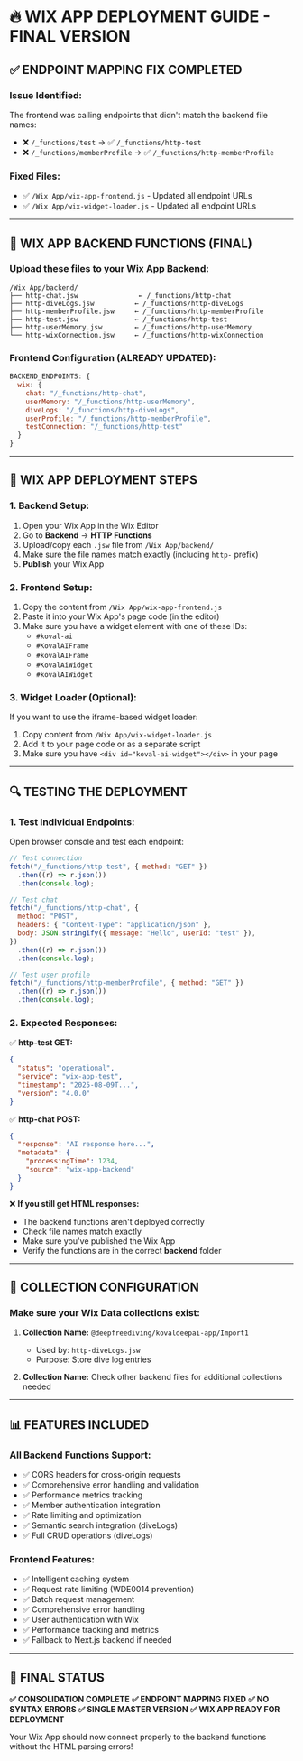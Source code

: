 # 🔥 WIX APP DEPLOYMENT GUIDE - FINAL VERSION

## ✅ ENDPOINT MAPPING FIX COMPLETED

### **Issue Identified:**

The frontend was calling endpoints that didn't match the backend file names:

- ❌ `/_functions/test` → ✅ `/_functions/http-test`
- ❌ `/_functions/memberProfile` → ✅ `/_functions/http-memberProfile`

### **Fixed Files:**

- ✅ `/Wix App/wix-app-frontend.js` - Updated all endpoint URLs
- ✅ `/Wix App/wix-widget-loader.js` - Updated all endpoint URLs

---

## 🎯 WIX APP BACKEND FUNCTIONS (FINAL)

### **Upload these files to your Wix App Backend:**

```
/Wix App/backend/
├── http-chat.jsw               ← /_functions/http-chat
├── http-diveLogs.jsw          ← /_functions/http-diveLogs
├── http-memberProfile.jsw     ← /_functions/http-memberProfile
├── http-test.jsw              ← /_functions/http-test
├── http-userMemory.jsw        ← /_functions/http-userMemory
└── http-wixConnection.jsw     ← /_functions/http-wixConnection
```

### **Frontend Configuration (ALREADY UPDATED):**

```javascript
BACKEND_ENDPOINTS: {
  wix: {
    chat: "/_functions/http-chat",
    userMemory: "/_functions/http-userMemory",
    diveLogs: "/_functions/http-diveLogs",
    userProfile: "/_functions/http-memberProfile",
    testConnection: "/_functions/http-test"
  }
}
```

---

## 🚀 WIX APP DEPLOYMENT STEPS

### **1. Backend Setup:**

1. Open your Wix App in the Wix Editor
2. Go to **Backend** → **HTTP Functions**
3. Upload/copy each `.jsw` file from `/Wix App/backend/`
4. Make sure the file names match exactly (including `http-` prefix)
5. **Publish** your Wix App

### **2. Frontend Setup:**

1. Copy the content from `/Wix App/wix-app-frontend.js`
2. Paste it into your Wix App's page code (in the editor)
3. Make sure you have a widget element with one of these IDs:
   - `#koval-ai`
   - `#KovalAIFrame`
   - `#kovalAIFrame`
   - `#KovalAiWidget`
   - `#kovalAIWidget`

### **3. Widget Loader (Optional):**

If you want to use the iframe-based widget loader:

1. Copy content from `/Wix App/wix-widget-loader.js`
2. Add it to your page code or as a separate script
3. Make sure you have `<div id="koval-ai-widget"></div>` in your page

---

## 🔍 TESTING THE DEPLOYMENT

### **1. Test Individual Endpoints:**

Open browser console and test each endpoint:

```javascript
// Test connection
fetch("/_functions/http-test", { method: "GET" })
  .then((r) => r.json())
  .then(console.log);

// Test chat
fetch("/_functions/http-chat", {
  method: "POST",
  headers: { "Content-Type": "application/json" },
  body: JSON.stringify({ message: "Hello", userId: "test" }),
})
  .then((r) => r.json())
  .then(console.log);

// Test user profile
fetch("/_functions/http-memberProfile", { method: "GET" })
  .then((r) => r.json())
  .then(console.log);
```

### **2. Expected Responses:**

✅ **http-test GET:**

```json
{
  "status": "operational",
  "service": "wix-app-test",
  "timestamp": "2025-08-09T...",
  "version": "4.0.0"
}
```

✅ **http-chat POST:**

```json
{
  "response": "AI response here...",
  "metadata": {
    "processingTime": 1234,
    "source": "wix-app-backend"
  }
}
```

❌ **If you still get HTML responses:**

- The backend functions aren't deployed correctly
- Check file names match exactly
- Make sure you've published the Wix App
- Verify the functions are in the correct **backend** folder

---

## 🔧 COLLECTION CONFIGURATION

### **Make sure your Wix Data collections exist:**

1. **Collection Name:** `@deepfreediving/kovaldeepai-app/Import1`
   - Used by: `http-diveLogs.jsw`
   - Purpose: Store dive log entries

2. **Collection Name:** Check other backend files for additional collections needed

---

## 📊 FEATURES INCLUDED

### **All Backend Functions Support:**

- ✅ CORS headers for cross-origin requests
- ✅ Comprehensive error handling and validation
- ✅ Performance metrics tracking
- ✅ Member authentication integration
- ✅ Rate limiting and optimization
- ✅ Semantic search integration (diveLogs)
- ✅ Full CRUD operations (diveLogs)

### **Frontend Features:**

- ✅ Intelligent caching system
- ✅ Request rate limiting (WDE0014 prevention)
- ✅ Batch request management
- ✅ Comprehensive error handling
- ✅ User authentication with Wix
- ✅ Performance tracking and metrics
- ✅ Fallback to Next.js backend if needed

---

## 🎉 FINAL STATUS

**✅ CONSOLIDATION COMPLETE**
**✅ ENDPOINT MAPPING FIXED**
**✅ NO SYNTAX ERRORS**
**✅ SINGLE MASTER VERSION**
**✅ WIX APP READY FOR DEPLOYMENT**

Your Wix App should now connect properly to the backend functions without the HTML parsing errors!
